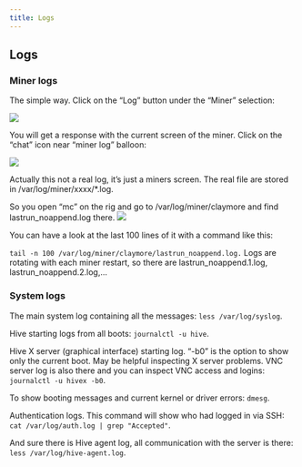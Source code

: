 ```yaml
---
title: Logs
---
```


## Logs

### Miner logs
The simple way. Click on the “Log” button under the “Miner” selection:

<img src="http://forum.hiveos.farm/uploads/editor/yr/nilcobp2yg17.png" >


You will get a response with the current screen of the miner. Click on the “chat” icon near “miner log” balloon:

<img src="http://forum.hiveos.farm/uploads/editor/t1/j1eymexf8r2o.jpg">

Actually this not a real log, it’s just a miners screen. The real file are stored in /var/log/miner/xxxx/*.log.

So you open “mc” on the rig and go to /var/log/miner/claymore and find lastrun_noappend.log there.
<img src="http://forum.hiveos.farm/uploads/editor/r4/0z64iupn4v06.jpg">

You can have a look at the last 100 lines of it with a command like this:

`tail -n 100 /var/log/miner/claymore/lastrun_noappend.log.`
Logs are rotating with each miner restart, so there are lastrun_noappend.1.log, lastrun_noappend.2.log,...

### System logs
The main system log containing all the messages: `less /var/log/syslog`.

Hive starting logs from all boots: `journalctl -u hive`.

Hive X server (graphical interface) starting log. “-b0” is the option to show only the current boot. May be helpful inspecting X server problems. VNC server log is also there and you can inspect VNC access and logins: `journalctl -u hivex -b0`.

To show booting messages and current kernel or driver errors: `dmesg`.

Authentication logs. This command will show who had logged in via SSH: `cat /var/log/auth.log | grep "Accepted"`.

And sure there is Hive agent log, all communication with the server is there: `less /var/log/hive-agent.log`.
